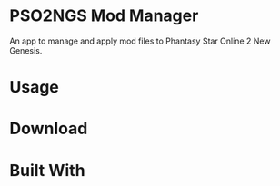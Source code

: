 # PSO2NGS Mod Manager 
 An app to manage and apply mod files to Phantasy Star Online 2 New Genesis.
 

# Usage

# Download

# Built With
